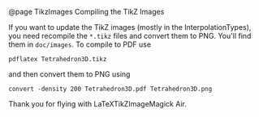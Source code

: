 @page TikzImages Compiling the TikZ Images

If you want to update the TikZ images (mostly in the InterpolationTypes), you
need recompile the `*.tikz` files and convert them to PNG. You'll find them in
`doc/images`. To compile to PDF use

```
pdflatex Tetrahedron3D.tikz
```

and then convert them to PNG using

```
convert -density 200 Tetrahedron3D.pdf Tetrahedron3D.png
```

Thank you for flying with LaTeXTikZImageMagick Air.
